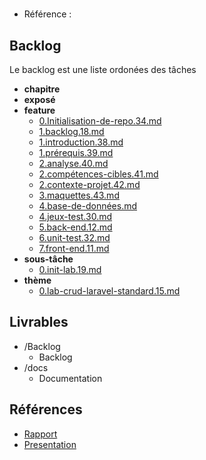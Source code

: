#  

- Référence :   

 

## Backlog 

Le backlog est une liste ordonées des tâches 

- **chapitre** 
- **exposé** 
- **feature** 
  - [0.Initialisation-de-repo.34.md](./Backlog/feature/0.Initialisation-de-repo.34.md) 
  - [1.backlog.18.md](./Backlog/feature/1.backlog.18.md) 
  - [1.introduction.38.md](./Backlog/feature/1.introduction.38.md) 
  - [1.prérequis.39.md](./Backlog/feature/1.prérequis.39.md) 
  - [2.analyse.40.md](./Backlog/feature/2.analyse.40.md) 
  - [2.compétences-cibles.41.md](./Backlog/feature/2.compétences-cibles.41.md) 
  - [2.contexte-projet.42.md](./Backlog/feature/2.contexte-projet.42.md) 
  - [3.maquettes.43.md](./Backlog/feature/3.maquettes.43.md) 
  - [4.base-de-données.md](./Backlog/feature/4.base-de-données.md) 
  - [4.jeux-test.30.md](./Backlog/feature/4.jeux-test.30.md) 
  - [5.back-end.12.md](./Backlog/feature/5.back-end.12.md) 
  - [6.unit-test.32.md](./Backlog/feature/6.unit-test.32.md) 
  - [7.front-end.11.md](./Backlog/feature/7.front-end.11.md) 
- **sous-tâche** 
  - [0.init-lab.19.md](./Backlog/sous-tâche/0.init-lab.19.md) 
- **thème** 
  - [0.lab-crud-laravel-standard.15.md](./Backlog/thème/0.lab-crud-laravel-standard.15.md) 
## Livrables 

 

- /Backlog 
  - Backlog 
- /docs 
  - Documentation 
## Références 

 

- [Rapport](https://labs-web.github.io/lab-crud-laravel-standard/) 
- [Presentation](https://labs-web.github.io/lab-crud-laravel-standard/presentation.html) 
